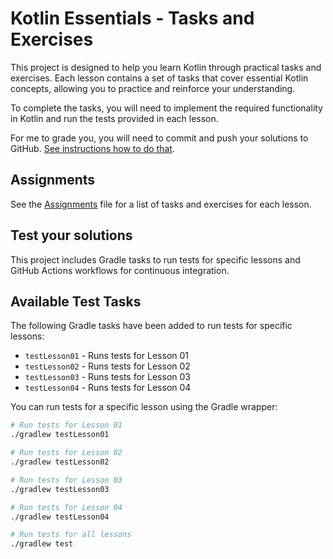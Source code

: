 # Kotlin Essentials - Tasks and Exercises

This project is designed to help you learn Kotlin through practical tasks and exercises. 
Each lesson contains a set of tasks that cover essential Kotlin concepts, allowing you to practice and reinforce your understanding.

To complete the tasks, you will need to implement the required functionality in Kotlin and run the tests provided in each lesson.

For me to grade you, you will need to commit and push your solutions to GitHub. [See instructions how to do that](./GITHUB/md).

## Assignments

See the [Assignments](./assignments/Assignments.md) file for a list of tasks and exercises for each lesson.

## Test your solutions

This project includes Gradle tasks to run tests for specific lessons and GitHub Actions workflows for continuous integration.

## Available Test Tasks

The following Gradle tasks have been added to run tests for specific lessons:

- `testLesson01` - Runs tests for Lesson 01
- `testLesson02` - Runs tests for Lesson 02
- `testLesson03` - Runs tests for Lesson 03
- `testLesson04` - Runs tests for Lesson 04

You can run tests for a specific lesson using the Gradle wrapper:

```bash
# Run tests for Lesson 01
./gradlew testLesson01

# Run tests for Lesson 02
./gradlew testLesson02

# Run tests for Lesson 03
./gradlew testLesson03

# Run tests for Lesson 04
./gradlew testLesson04

# Run tests for all lessons
./gradlew test
```

